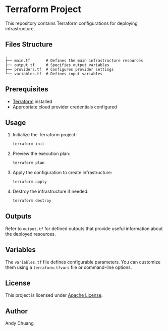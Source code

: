 # Terraform Project

This repository contains Terraform configurations for deploying infrastructure.

## Files Structure

```
.
├── main.tf       # Defines the main infrastructure resources
├── output.tf     # Specifies output variables
├── providers.tf  # Configures provider settings
└── variables.tf  # Defines input variables
```

## Prerequisites

- [Terraform](https://www.terraform.io/downloads.html) installed
- Appropriate cloud provider credentials configured

## Usage

1. Initialize the Terraform project:
   ```sh
   terraform init
   ```

2. Preview the execution plan:
   ```sh
   terraform plan
   ```

3. Apply the configuration to create infrastructure:
   ```sh
   terraform apply 
   ```

4. Destroy the infrastructure if needed:
   ```sh
   terraform destroy
   ```

## Outputs

Refer to `output.tf` for defined outputs that provide useful information about the deployed resources.

## Variables

The `variables.tf` file defines configurable parameters. You can customize them using a `terraform.tfvars` file or command-line options.

## License

This project is licensed under [Apache License](LICENSE).

## Author

Andy Chuang

